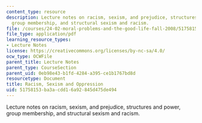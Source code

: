 ```yaml
---
content_type: resource
description: Lecture notes on racism, sexism, and prejudice, structures and power,
  group membership, and structural sexism and racism.
file: /courses/24-02-moral-problems-and-the-good-life-fall-2008/51758153ba3acdd16a92845d475de494_lec_16.pdf
file_type: application/pdf
learning_resource_types:
- Lecture Notes
license: https://creativecommons.org/licenses/by-nc-sa/4.0/
ocw_type: OCWFile
parent_title: Lecture Notes
parent_type: CourseSection
parent_uid: 0eb98e43-b1fd-4284-a395-ce1b1767bd8d
resourcetype: Document
title: Racism, Sexism and Oppression
uid: 51758153-ba3a-cdd1-6a92-845d475de494
---
```

Lecture notes on racism, sexism, and prejudice, structures and power, group membership, and structural sexism and racism.